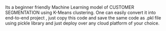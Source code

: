 Its a beginner friendly  Machine Learning model of CUSTOMER SEGMENTATION using K-Means clustering.
One can easily  convert it into end-to-end project , just copy this code and save the same code as .pkl file using pickle library and just deploy over any cloud platform of your choice.
